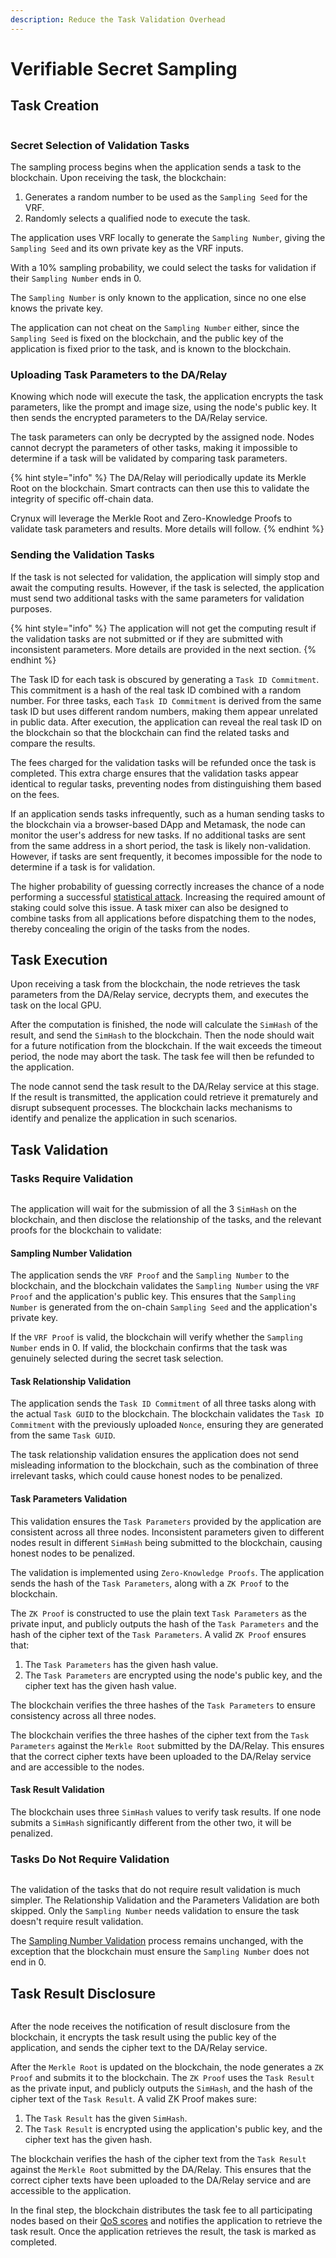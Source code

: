 ```yaml
---
description: Reduce the Task Validation Overhead
---
```


# Verifiable Secret Sampling



## Task Creation

<figure><img src="../.gitbook/assets/ccea559c7a0f4cc3c32fbf90fbe2c6b.png" alt=""><figcaption></figcaption></figure>

### Secret Selection of Validation Tasks

The sampling process begins when the application sends a task to the blockchain. Upon receiving the task, the blockchain:

1. Generates a random number to be used as the `Sampling Seed` for the VRF.
2. &#x20;Randomly selects a qualified node to execute the task.

The application uses VRF locally to generate the `Sampling Number`, giving the `Sampling Seed` and its own private key as the VRF inputs.

With a 10% sampling probability, we could select the tasks for validation if their `Sampling Number` ends in 0.

The `Sampling Number` is only known to the application, since no one else knows the private key.

The application can not cheat on the `Sampling Number` either, since the `Sampling Seed` is fixed on the blockchain, and the public key of the application is fixed prior to the task, and is known to the blockchain.

### Uploading Task Parameters to the DA/Relay

Knowing which node will execute the task, the application encrypts the task parameters, like the prompt and image size, using the node's public key. It then sends the encrypted parameters to the DA/Relay service.

The task parameters can only be decrypted by the assigned node. Nodes cannot decrypt the parameters of other tasks, making it impossible to determine if a task will be validated by comparing task parameters.

{% hint style="info" %}
The DA/Relay will periodically update its Merkle Root on the blockchain. Smart contracts can then use this to validate the integrity of specific off-chain data.

Crynux will leverage the Merkle Root and Zero-Knowledge Proofs to validate task parameters and results. More details will follow.
{% endhint %}

### Sending the Validation Tasks

If the task is not selected for validation, the application will simply stop and await the computing results. However, if the task is selected, the application must send two additional tasks with the same parameters for validation purposes.

{% hint style="info" %}
The application will not get the computing result if the validation tasks are not submitted or if they are submitted with inconsistent parameters. More details are provided in the next section.
{% endhint %}

The Task ID for each task is obscured by generating a `Task ID Commitment`. This commitment is a hash of the real task ID combined with a random number. For three tasks, each `Task ID Commitment` is derived from the same task ID but uses different random numbers, making them appear unrelated in public data. After execution, the application can reveal the real task ID on the blockchain so that the blockchain can find the related tasks and compare the results.

The fees charged for the validation tasks will be refunded once the task is completed. This extra charge ensures that the validation tasks appear identical to regular tasks, preventing nodes from distinguishing them based on the fees.

If an application sends tasks infrequently, such as a human sending tasks to the blockchain via a browser-based DApp and Metamask, the node can monitor the user's address for new tasks. If no additional tasks are sent from the same address in a short period, the task is likely non-validation. However, if tasks are sent frequently, it becomes impossible for the node to determine if a task is for validation.

The higher probability of guessing correctly increases the chance of a node performing a successful [statistical attack](consensus-protocol.md#expectation-of-the-income). Increasing the required amount of staking could solve this issue. A task mixer can also be designed to combine tasks from all applications before dispatching them to the nodes, thereby concealing the origin of the tasks from the nodes.

## Task Execution

Upon receiving a task from the blockchain, the node retrieves the task parameters from the DA/Relay service, decrypts them, and executes the task on the local GPU.

After the computation is finished, the node will calculate the `SimHash` of the result, and send the `SimHash` to the blockchain. Then the node should wait for a future notification from the blockchain. If the wait exceeds the timeout period, the node may abort the task. The task fee will then be refunded to the application.

The node cannot send the task result to the DA/Relay service at this stage. If the result is transmitted, the application could retrieve it prematurely and disrupt subsequent processes. The blockchain lacks mechanisms to identify and penalize the application in such scenarios.

## Task Validation

### Tasks Require Validation

<figure><img src="../.gitbook/assets/9697992bcef9dd3c42f7856ce6f8b5a.png" alt=""><figcaption></figcaption></figure>

The application will wait for the submission of all the 3 `SimHash` on the blockchain, and then disclose the relationship of the tasks, and the relevant proofs for the blockchain to validate:

#### Sampling Number Validation

The application sends the `VRF Proof` and the `Sampling Number` to the blockchain, and the blockchain validates the `Sampling Number` using the `VRF Proof` and the application's public key. This ensures that the `Sampling Number` is generated from the on-chain `Sampling Seed` and the application's private key.

If the `VRF Proof` is valid, the blockchain will verify whether the `Sampling Number` ends in 0. If valid, the blockchain confirms that the task was genuinely selected during the secret task selection.

#### Task Relationship Validation

The application sends the `Task ID Commitment` of all three tasks along with the actual `Task GUID` to the blockchain. The blockchain validates the `Task ID Commitment` with the previously uploaded `Nonce`, ensuring they are generated from the same `Task GUID`.

The task relationship validation ensures the application does not send misleading information to the blockchain, such as the combination of three irrelevant tasks, which could cause honest nodes to be penalized.

#### Task Parameters Validation

This validation ensures the `Task Parameters` provided by the application are consistent across all three nodes. Inconsistent parameters given to different nodes result in different `SimHash` being submitted to the blockchain, causing honest nodes to be penalized.

The validation is implemented using `Zero-Knowledge Proofs`. The application sends the hash of the `Task Parameters`, along with a `ZK Proof` to the blockchain.

The `ZK Proof` is constructed to use the plain text `Task Parameters` as the private input, and publicly outputs the hash of the `Task Parameters` and the hash of the cipher text of the `Task Parameters`. A valid `ZK Proof` ensures that:

1. The `Task Parameters` has the given hash value.
2. The `Task Parameters` are encrypted using the node's public key, and the cipher text has the given hash value.

The blockchain verifies the three hashes of the `Task Parameters` to ensure consistency across all three nodes.

The blockchain verifies the three hashes of the cipher text from the `Task Parameters` against the `Merkle Root` submitted by the DA/Relay. This ensures that the correct cipher texts have been uploaded to the DA/Relay service and are accessible to the nodes.

#### Task Result Validation

The blockchain uses three `SimHash` values to verify task results. If one node submits a `SimHash` significantly different from the other two, it will be penalized.

### Tasks Do Not Require Validation

<figure><img src="../.gitbook/assets/3d6889feb3919a7540a90bfc141ae61.png" alt=""><figcaption></figcaption></figure>

The validation of the tasks that do not require result validation is much simpler. The Relationship Validation and the Parameters Validation are both skipped. Only the `Sampling Number` needs validation to ensure the task doesn't require result validation.

The [Sampling Number Validation](verifiable-secret-sampling.md#sampling-number-validation) process remains unchanged, with the exception that the blockchain must ensure the `Sampling Number` does not end in 0.

## Task Result Disclosure

<figure><img src="../.gitbook/assets/70a6f0b41ecf0491f7f04502d4758af.png" alt=""><figcaption></figcaption></figure>

After the node receives the notification of result disclosure from the blockchain, it encrypts the task result using the public key of the application, and sends the cipher text to the DA/Relay service.&#x20;

After the `Merkle Root` is updated on the blockchain, the node generates a `ZK Proof` and submits it to the blockchain. The `ZK Proof` uses the `Task Result` as the private input, and publicly outputs the `SimHash`, and the hash of the cipher text of the `Task Result`. A valid ZK Proof makes sure:

1. The `Task Result` has the given `SimHash`.
2. The `Task Result` is encrypted using the application's public key, and the cipher text has the given hash.

The blockchain verifies the hash of the cipher text from the `Task Result` against the `Merkle Root` submitted by the DA/Relay. This ensures that the correct cipher texts have been uploaded to the DA/Relay service and are accessible to the application.

In the final step, the blockchain distributes the task fee to all participating nodes based on their [QoS scores](quality-of-service-qos.md) and notifies the application to retrieve the task result. Once the application retrieves the result, the task is marked as completed.
